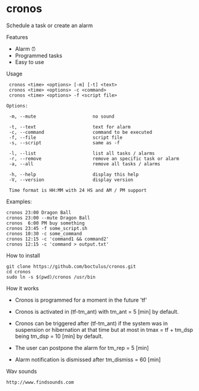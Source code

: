 # cronos

Schedule a task or create an alarm

Features

* Alarm ⏰
* Programmed tasks
* Easy to use


Usage

	 cronos <time> <options> [-m] [-t] <text>
	 cronos <time> <options> -c <command> 
	 cronos <time> <options> -f <script file> 
     
	Options:
      
	 -m, --mute                     no sound
     
	 -t, --text                     text for alarm
	 -c, --command                  command to be executed
	 -f, --file                     script file
	 -s, --script                   same as -f
      
	 -l, --list                     list all tasks / alarms
	 -r, --remove                   remove an specific task or alarm 
	 -a, --all                      remove all tasks / alarms
	 
	 -h, --help                     display this help
	 -V, --version                  display version
       
	 Time format is HH:MM with 24 HS and AM / PM support 
	 

Examples:

    cronos 23:00 Dragon Ball
    cronos 23:00 --mute Dragon Ball
    cronos  6:00 PM buy something
    cronos 23:45 -f some_script.sh 
    cronos 10:30 -c some_command
    cronos 12:15 -c 'command1 && command2'
    cronos 12:15 -c 'command > output.txt'
     


How to install

	git clone https://github.com/boctulus/cronos.git
	cd cronos
	sudo ln -s $(pwd)/cronos /usr/bin		


How it works

- Cronos is programmed for a moment in the future 'tf'

- Cronos is activated in (tf-tm_ant) with tm_ant = 5 [min] by default.

- Cronos can be triggered after (tf-tm_ant) if the system was in suspension or hibernation at that time but at most in tmax = tf + tm_dsp being tm_dsp = 10 [min] by default.

- The user can postpone the alarm for tm_rep = 5 [min]

- Alarm notification is dismissed after tm_dismiss = 60 [min] 


Wav sounds

	http://www.findsounds.com